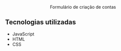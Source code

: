<p align="center">Formulário de criação de contas</p>

## Tecnologias utilizadas
* JavaScript
* HTML
* CSS
